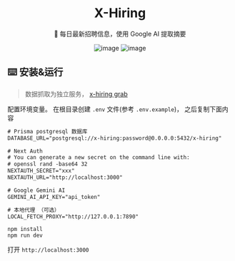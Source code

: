 <div align="center">

<h1>X-Hiring</h1>
🤗 每日最新招聘信息，使用 Google AI 提取摘要
<br/>

![image](https://github.com/hehehai/h-blog/assets/12692552/9853bc8b-9988-4bc4-8075-88c3a35147a2)
![image](https://github.com/hehehai/h-blog/assets/12692552/6d83d836-2134-4c83-bd9b-d51702978bfe)

</div>

## ⌨️ 安装&运行

> 数据抓取为独立服务， [x-hiring grab](https://github.com/hehehai/x-hiring-grab)

配置环境变量。 在根目录创建 `.env` 文件(参考 `.env.example`)， 之后复制下面内容

```txt
# Prisma postgresql 数据库
DATABASE_URL="postgresql://x-hiring:password@0.0.0.0:5432/x-hiring"

# Next Auth
# You can generate a new secret on the command line with:
# openssl rand -base64 32
NEXTAUTH_SECRET="xxx"
NEXTAUTH_URL="http://localhost:3000"

# Google Gemini AI
GEMINI_AI_API_KEY="api_token"

# 本地代理 （可选）
LOCAL_FETCH_PROXY="http://127.0.0.1:7890"
```

```shell
npm install
npm run dev
```

打开 `http://localhost:3000`
